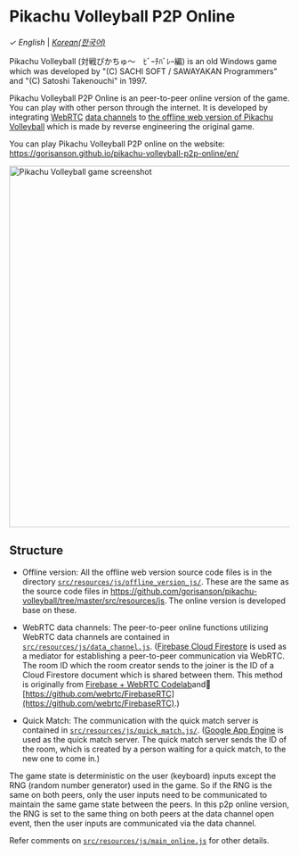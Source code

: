 # Pikachu Volleyball P2P Online

_&check;_ _English_ | [_Korean(한국어)_](README.ko.md)

Pikachu Volleyball (対戦ぴかちゅ～　ﾋﾞｰﾁﾊﾞﾚｰ編) is an old Windows game which was developed by "(C) SACHI SOFT / SAWAYAKAN Programmers" and "(C) Satoshi Takenouchi" in 1997.

Pikachu Volleyball P2P Online is an peer-to-peer online version of the game. You can play with other person through the internet. It is developed by integrating [WebRTC](https://webrtc.org/) [data channels](https://webrtc.org/getting-started/data-channels) to [the offline web version of Pikachu Volleyball](https://github.com/gorisanson/pikachu-volleyball) which is made by reverse engineering the original game.

You can play Pikachu Volleyball P2P online on the website: https://gorisanson.github.io/pikachu-volleyball-p2p-online/en/

<img src="src/resources/assets/images/screenshot.png" alt="Pikachu Volleyball game screenshot" width="648">

## Structure

- Offline version: All the offline web version source code files is in the directory [`src/resources/js/offline_version_js/`](src/resources/js/offline_version_js). These are the same as the source code files in https://github.com/gorisanson/pikachu-volleyball/tree/master/src/resources/js. The online version is developed base on these.

- WebRTC data channels: The peer-to-peer online functions utilizing WebRTC data channels are contained in [`src/resources/js/data_channel.js`](src/resources/js/data_channel.js). ([Firebase Cloud Firestore](https://firebase.google.com/docs/firestore) is used as a mediator for establishing a peer-to-peer communication via WebRTC. The room ID which the room creator sends to the joiner is the ID of a Cloud Firestore document which is shared between them. This method is originally from [Firebase + WebRTC Codelab](https://webrtc.org/getting-started/firebase-rtc-codelab)and [https://github.com/webrtc/FirebaseRTC](https://github.com/webrtc/FirebaseRTC).)

- Quick Match: The communication with the quick match server is contained in [`src/resources/js/quick_match.js/`](src/resources/js/quick_match.js). ([Google App Engine](https://cloud.google.com/appengine) is used as the quick match server. The quick match server sends the ID of the room, which is created by a person waiting for a quick match, to the new one to come in.)

The game state is deterministic on the user (keyboard) inputs except the RNG (random number generator) used in the game. So if the RNG is the same on both peers, only the user inputs need to be communicated to maintain the same game state between the peers. In this p2p online version, the RNG is set to the same thing on both peers at the data channel open event, then the user inputs are communicated via the data channel.

Refer comments on [`src/resources/js/main_online.js`](src/resources/js/main_online.js) for other details.
